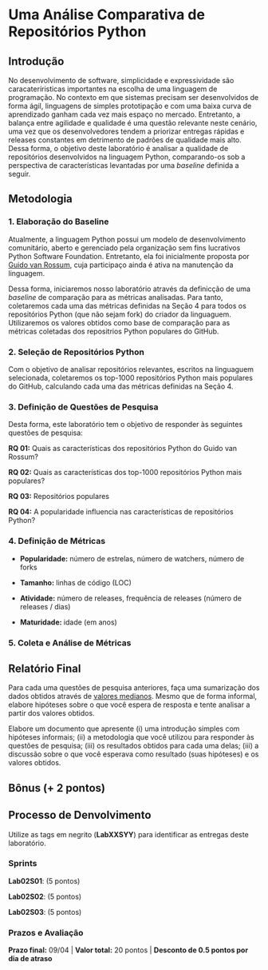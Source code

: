 # Uma Análise Comparativa de Repositórios Python

## Introdução

No desenvolvimento de software, simplicidade e expressividade são caracateríristicas importantes na escolha de uma linguagem de programação. No contexto em que sistemas precisam ser desenvolvidos de forma ágil, linguagens de simples prototipação e com uma baixa curva de aprendizado ganham cada vez mais espaço no mercado. Entretanto, a balança entre agilidade e qualidade é uma questão relevante neste cenário, uma vez que os desenvolvedores tendem a priorizar entregas rápidas e releases constantes em detrimento de padrões de qualidade mais alto. Dessa forma, o objetivo deste laboratório é analisar a qualidade de repositórios desenvolvidos na linguagem Python, comparando-os sob a perspectiva de características levantadas por uma _baseline_ definida a seguir.

## Metodologia

### 1. Elaboração do Baseline

Atualmente, a linguagem Python possui um modelo de desenvolvimento comunitário, aberto e gerenciado pela organização sem fins lucrativos Python Software Foundation. Entretanto, ela foi inicialmente proposta por [Guido van Rossum](https://github.com/gvanrossum), cuja participaço ainda é ativa na manutenção da linguagem.

Dessa forma, iniciaremos nosso laboratório através da definicção de uma _baseline_ de comparação para as métricas analisadas. Para tanto, coletaremos cada uma das métricas definidas na Seção 4 para todos os repositórios Python (que não sejam fork) do criador da linguaguem. Utilizaremos os valores obtidos como base de comparação para as métricas coletadas dos repositrios Python populares do GitHub. 

### 2. Seleção de Repositórios Python

Com o objetivo de analisar repositórios relevantes, escritos na linguaguem selecionada, coletaremos os top-1000 repositórios Python mais populares do GitHub, calculando cada uma das métricas definidas na Seção 4.

### 3. Definição de Questões de Pesquisa

Desta forma, este laboratório tem o objetivo de responder às seguintes questões de pesquisa:

**RQ 01:** Quais as características dos repositórios Python do Guido van Rossum?

**RQ 02:** Quais as características dos top-1000 repositórios Python mais populares?

**RQ 03:** Repositórios populares    

**RQ 04:** A popularidade influencia nas características de repositórios Python?

### 4. Definição de Métricas

* **Popularidade:** número de estrelas, número de watchers, número de forks

* **Tamanho:** linhas de código (LOC)

* **Atividade:** número de releases, frequência de releases (número de releases / dias)

* **Maturidade:** idade (em anos)

### 5. Coleta e Análise de Métricas

## Relatório Final

Para cada uma questões de pesquisa anteriores, faça uma sumarização dos dados obtidos através de [valores medianos](https://www.sciencebuddies.org/science-fair-projects/science-fair/summarizing-your-data#meanmedianandmode). Mesmo que de forma informal, elabore hipóteses sobre o que você espera de resposta e tente analisar a partir dos valores obtidos.

Elabore um documento que apresente (i) uma introdução simples com hipóteses informais; (ii) a metodologia que você utilizou para responder às questões de pesquisa; (iii) os resultados obtidos para cada uma delas; (iii) a discussão sobre o que você esperava como resultado (suas hipóteses) e os valores obtidos.  

## Bônus (+ 2 pontos)

## Processo de Denvolvimento

Utilize as tags em negrito (**LabXXSYY**) para identificar as entregas deste laboratório. 

### Sprints

**Lab02S01**: (5 pontos)

**Lab02S02**: (5 pontos)

**Lab02S03**: (5 pontos)

### Prazos e Avaliação

**Prazo final:** 09/04 | **Valor total:** 20 pontos | **Desconto de 0.5 pontos por dia de atraso**
